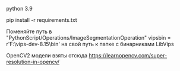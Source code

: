 python 3.9

pip install -r requirements.txt

Поменяйте путь в "PythonScript/Operations/ImageSegmentationOperation" vipsbin = r'F:\vips-dev-8.15\bin' на свой путь к папке с бинарниками LibVips

OpenCV2 модели взяты отсюда https://learnopencv.com/super-resolution-in-opencv/
